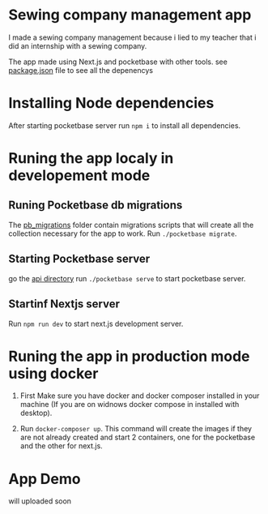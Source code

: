 # Sewing company management app

I made a sewing company management because i lied to my teacher that i did an internship with a sewing company.

The app made using Next.js and pocketbase with other tools. see [package.json](package.json) file to see all the depenencys

# Installing Node dependencies

After starting pocketbase server run `npm i` to install all dependencies.

# Runing the app localy in developement mode

## Runing Pocketbase db migrations

The [pb_migrations](api/pb_migrations) folder contain migrations scripts that will create all the collection necessary for the app to work.
Run `./pocketbase migrate`.

## Starting Pocketbase server

go the [api directory](api) run `./pocketbase serve` to start pocketbase server.

## Startinf Nextjs server

Run `npm run dev` to start next.js development server.

# Runing the app in production mode using docker

1. First Make sure you have docker and docker composer installed in your machine (If you are on widnows docker compose in installed with desktop).

2. Run `docker-composer up`. This command will create the images if they are not already created and start 2 containers, one for the pocketbase and the other for next.js.

# App Demo

will uploaded soon
